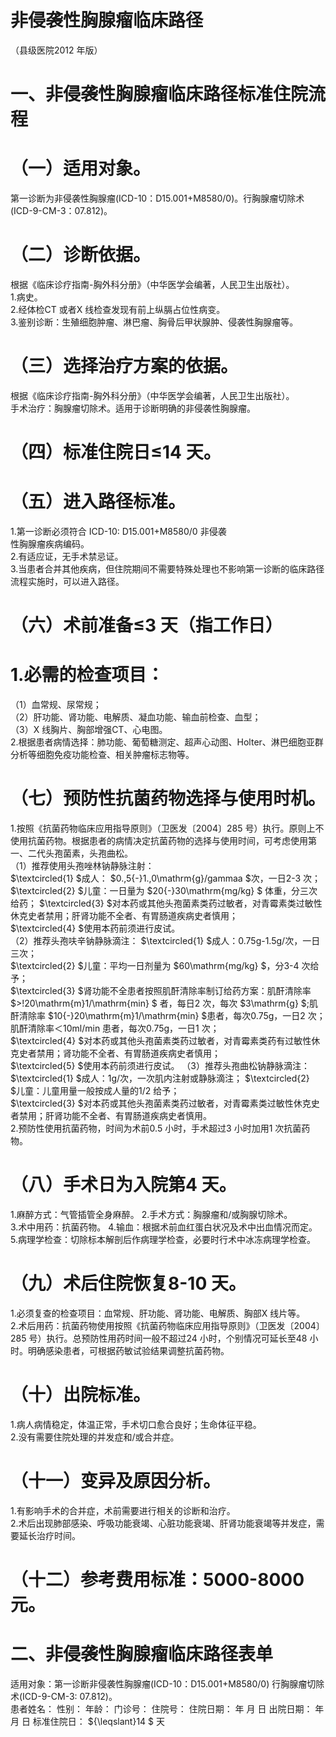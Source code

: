 # 非侵袭性胸腺瘤临床路径  
（县级医院2012 年版）  
# 一、非侵袭性胸腺瘤临床路径标准住院流程  
# （一）适用对象。  
第一诊断为非侵袭性胸腺瘤(ICD-10：D15.001+M8580/0)。行胸腺瘤切除术(ICD-9-CM-3：07.812)。  
# （二）诊断依据。  
根据《临床诊疗指南-胸外科分册》（中华医学会编著，人民卫生出版社）。  
1.病史。  
2.经体检CT 或者X 线检查发现有前上纵膈占位性病变。  
3.鉴别诊断：生殖细胞肿瘤、淋巴瘤、胸骨后甲状腺肿、侵袭性胸腺瘤等。  
# （三）选择治疗方案的依据。  
根据《临床诊疗指南-胸外科分册》（中华医学会编著，人民卫生出版社）。  
手术治疗：胸腺瘤切除术。适用于诊断明确的非侵袭性胸腺瘤。  
# （四）标准住院日≤14 天。  
# （五）进入路径标准。  
1.第一诊断必须符合 ICD-10: D15.001+M8580/0 非侵袭  
性胸腺瘤疾病编码。  
2.有适应证，无手术禁忌证。  
3.当患者合并其他疾病，但住院期间不需要特殊处理也不影响第一诊断的临床路径流程实施时，可以进入路径。  
# （六）术前准备≤3 天（指工作日）  
# 1.必需的检查项目：  
（1）血常规、尿常规；  
（2）肝功能、肾功能、电解质、凝血功能、输血前检查、血型；  
（3）X 线胸片、胸部增强CT、心电图。  
2.根据患者病情选择：肺功能、葡萄糖测定、超声心动图、Holter、淋巴细胞亚群分析等细胞免疫功能检查、相关肿瘤标志物等。  
# （七）预防性抗菌药物选择与使用时机。  
1.按照《抗菌药物临床应用指导原则》（卫医发〔2004〕285 号）执行。原则上不使用抗菌药物。根据患者的病情决定抗菌药物的选择与使用时间，可考虑使用第一、二代头孢菌素，头孢曲松。  
（1）推荐使用头孢唑林钠静脉注射：  
$\textcircled{1} $成人： $0.\,5{-}1.\,0\mathrm{g}/gammaa $次，一日2-3 次；  
$\textcircled{2} $儿童：一日量为 $20{-}30\mathrm{mg/kg} $ 体重，分三次给药； $\textcircled{3} $对本药或其他头孢菌素类药过敏者，对青霉素类过敏性休克史者禁用；肝肾功能不全者、有胃肠道疾病史者慎用；  
$\textcircled{4} $使用本药前须进行皮试。  
（2）推荐头孢呋辛钠静脉滴注： $\textcircled{1} $成人：0.75g-1.5g/次，一日三次；  
$\textcircled{2} $儿童：平均一日剂量为 $60\mathrm{mg/kg} $，分3-4 次给予；  
$\textcircled{3} $肾功能不全患者按照肌酐清除率制订给药方案：肌酐清除率 $>\!20\mathrm{m}1/\mathrm{min} $ 者，每日2 次，每次 $3\mathrm{g} $;肌酐清除率 $10{-}20\mathrm{m}1/\mathrm{min} $患者，每次0.75g，一日2 次；肌酐清除率＜10ml/min 患者，每次0.75g，一日1 次；  
$\textcircled{4} $对本药或其他头孢菌素类药过敏者，对青霉素类药有过敏性休克史者禁用；肾功能不全者、有胃肠道疾病史者慎用；  
$\textcircled{5} $使用本药前须进行皮试。 （3）推荐头孢曲松钠静脉滴注： $\textcircled{1} $成人：1g/次，一次肌内注射或静脉滴注； $\textcircled{2} $儿童：儿童用量一般按成人量的1/2 给予；  
$\textcircled{3} $对本药或其他头孢菌素类药过敏者，对青霉素类过敏性休克史者禁用；肝肾功能不全者、有胃肠道疾病史者慎用。  
2.预防性使用抗菌药物，时间为术前0.5 小时，手术超过3 小时加用1 次抗菌药物。  
# （八）手术日为入院第4 天。  
1.麻醉方式：气管插管全身麻醉。 2.手术方式：胸腺瘤和/或胸腺切除术。  
3.术中用药：抗菌药物。 4.输血：根据术前血红蛋白状况及术中出血情况而定。  
5.病理学检查：切除标本解剖后作病理学检查，必要时行术中冰冻病理学检查。  
# （九）术后住院恢复8-10 天。  
1.必须复查的检查项目：血常规、肝功能、肾功能、电解质、胸部X 线片等。  
2.术后用药：抗菌药物使用按照《抗菌药物临床应用指导原则》（卫医发〔2004〕285 号）执行。总预防性用药时间一般不超过24 小时，个别情况可延长至48 小时。明确感染患者，可根据药敏试验结果调整抗菌药物。  
# （十）出院标准。  
1.病人病情稳定，体温正常，手术切口愈合良好；生命体征平稳。  
2.没有需要住院处理的并发症和/或合并症。  
# （十一）变异及原因分析。  
1.有影响手术的合并症，术前需要进行相关的诊断和治疗。  
2.术后出现肺部感染、呼吸功能衰竭、心脏功能衰竭、肝肾功能衰竭等并发症，需要延长治疗时间。  
# （十二）参考费用标准：5000-8000 元。  
# 二、非侵袭性胸腺瘤临床路径表单  
适用对象：第一诊断非侵袭性胸腺瘤(ICD-10：D15.001+M8580/0)  行胸腺瘤切除术(ICD-9-CM-3: 07.812)。  
患者姓名：   性别：   年龄：    门诊号：  住院号：         住院日期：     年  月  日   出院日期：     年  月  日     标准住院日： ${\leqslant}14 $ 天  
